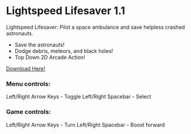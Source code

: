 # Lightspeed Lifesaver 1.1
Lightspeed Lifesaver: Pilot a space ambulance and save helpless crashed astronauts.
- Save the astronauts!
- Dodge debris, meteors, and black holes! 
- Top Down 2D Arcade Action!

[Download Here!](https://github.com/pramslam/lightspeedlifesaver/releases/download/1.1/lightspeed_lifesaver.exe)

### Menu controls:
Left/Right Arrow Keys - Toggle Left/Right
Spacebar - Select

### Game controls:
Left/Right Arrow Keys - Turn Left/Right
Spacebar - Boost forward
